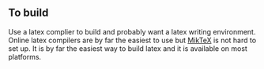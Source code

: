 ## To build

Use a latex complier to build and probably want a latex writing environment. Online latex compilers are by far the easiest to use but [MikTeX](https://miktex.org/) is not hard to set up. It is by far the easiest way to build latex and it is available on most platforms.
